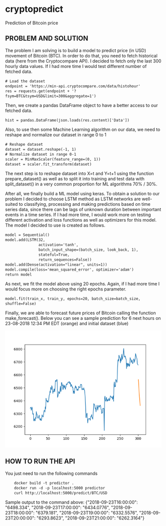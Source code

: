 # cryptopredict
Prediction of Bitcoin price

## PROBLEM AND SOLUTION

The problem I am solving is to build a model to predict price (in USD) movement of Bitcoin (BTC).
In order to do that, you need to fetch historical data (here from the Cryptocompare API). I decided to fetch only the last 300 hourly data values. If I had more time I would test different number of fetched data.

    # Load the dataset
    endpoint = 'https://min-api.cryptocompare.com/data/histohour'
    res = requests.get(endpoint + '?fsym=BTC&tsym=USD&limit=300&aggregate=1')

Then, we create a pandas DataFrame object to have a better access to our fetched data.

    hist = pandas.DataFrame(json.loads(res.content)['Data'])

Also, to use then some Machine Learning algorithm on our data, we need to reshape and normalize our dataset in range 0 to 1

    # Reshape dataset
    dataset = dataset.reshape(-1, 1)
    # Normalize dataset in range 0-1
    scaler = MinMaxScaler(feature_range=(0, 1))
    dataset = scaler.fit_transform(dataset)

The next step is to reshape dataset into X=t and Y=t+1 using the function prepare_dataset() as well as to split it into training and test data with split_dataset() in a very common proportion for ML algorithms 70% / 30%.

After all, we finally build a ML model using keras. To obtain a solution to our problem I decided to choose LSTM method as LSTM networks are well-suited to classifying, processing and making predictions based on time series data, since there can be lags of unknown duration between important events in a time series.
If I had more time, I would work more on testing different activation and loss functions as well as optimizers for this model.
The model I decided to use is created as follows.

    model = Sequential()
    model.add(LSTM(32,
                   activation='tanh',
                   batch_input_shape=(batch_size, look_back, 1),
                   stateful=True,
                   return_sequences=False))
    model.add(Dense(activation="linear", units=1))
    model.compile(loss='mean_squared_error', optimizer='adam')
    return model

As next, we fit the model above using 20 epochs. Again, if I had more time I would focus more on choosing the right epochs parameter.

    model.fit(train_x, train_y, epochs=20, batch_size=batch_size, shuffle=False)

Finally, we are able to forecast future prices of Bitcoin calling the function make_forecast(). 
Below you can see a sample prediction for 6 next hours on 23-08-2018 12:34 PM EDT (orange) and initial dataset (blue)

![Plot](https://github.com/mtagda/cryptopredict/blob/master/figure.png)

## HOW TO RUN THE API
You just need to run the following commands

        docker build -t predictor .
        docker run -d -p localhost:5000 predictor
        curl http://localhost:5000/predict/BTC/USD

Sample output to the command above:
{"2018-09-23T16:00:00": "6498.334", "2018-09-23T17:00:00": "6434.0776", "2018-09-23T18:00:00": "6379.181", "2018-09-23T19:00:00": "6332.5576", "2018-09-23T20:00:00": "6293.8623", "2018-09-23T21:00:00": "6262.3164"}
